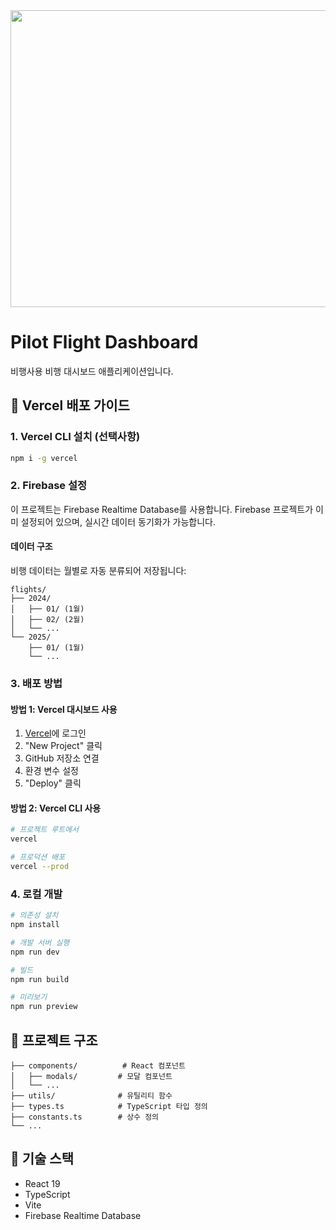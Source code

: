 <div align="center">
<img width="1200" height="475" alt="GHBanner" src="https://github.com/user-attachments/assets/0aa67016-6eaf-458a-adb2-6e31a0763ed6" />
</div>

# Pilot Flight Dashboard

비행사용 비행 대시보드 애플리케이션입니다.

## 🚀 Vercel 배포 가이드

### 1. Vercel CLI 설치 (선택사항)
```bash
npm i -g vercel
```

### 2. Firebase 설정
이 프로젝트는 Firebase Realtime Database를 사용합니다. Firebase 프로젝트가 이미 설정되어 있으며, 실시간 데이터 동기화가 가능합니다.

#### 데이터 구조
비행 데이터는 월별로 자동 분류되어 저장됩니다:
```
flights/
├── 2024/
│   ├── 01/ (1월)
│   ├── 02/ (2월)
│   └── ...
└── 2025/
    ├── 01/ (1월)
    └── ...
```

### 3. 배포 방법

#### 방법 1: Vercel 대시보드 사용
1. [Vercel](https://vercel.com)에 로그인
2. "New Project" 클릭
3. GitHub 저장소 연결
4. 환경 변수 설정
5. "Deploy" 클릭

#### 방법 2: Vercel CLI 사용
```bash
# 프로젝트 루트에서
vercel

# 프로덕션 배포
vercel --prod
```

### 4. 로컬 개발
```bash
# 의존성 설치
npm install

# 개발 서버 실행
npm run dev

# 빌드
npm run build

# 미리보기
npm run preview
```

## 📁 프로젝트 구조
```
├── components/          # React 컴포넌트
│   ├── modals/         # 모달 컴포넌트
│   └── ...
├── utils/              # 유틸리티 함수
├── types.ts            # TypeScript 타입 정의
├── constants.ts        # 상수 정의
└── ...
```

## 🔧 기술 스택
- React 19
- TypeScript
- Vite
- Firebase Realtime Database

